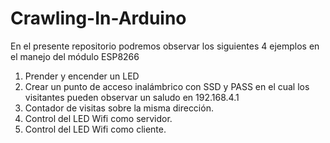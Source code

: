 # Crawling-In-Arduino
En el presente repositorio podremos observar los siguientes 4 ejemplos en el manejo del módulo ESP8266

1. Prender y encender un LED 
2. Crear un punto de acceso inalámbrico con SSD y PASS en el cual los visitantes pueden observar un saludo en 192.168.4.1
3. Contador de visitas sobre la misma dirección.
4. Control del LED Wifi como servidor.
5. Control del LED Wifi como cliente.

